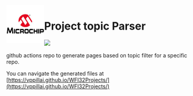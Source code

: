 <img align="left" width="100" height="100" src="docs/logo.jpg"> 

# Project topic Parser


![](https://github.com/vppillai/wfi32Projects/workflows/topicParser/badge.svg)


 github actions repo to generate pages based on topic filter for a specific repo.
 
 You can navigate the generated files at [https://vppillai.github.io/WFI32Projects/](https://vppillai.github.io/WFI32Projects/)
